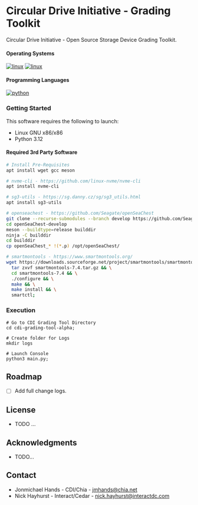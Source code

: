 # Circular Drive Initiative - Grading Toolkit
Circular Drive Initiative - Open Source Storage Device Grading Toolkit.

#### Operating Systems

[![linux](https://img.shields.io/badge/Debian-A81D33?style=flat&logo=debian&logoColor=white)](https://www.debian.com)
[![linux](https://img.shields.io/badge/Ubuntu-E95420?style=flat&logo=ubuntu&logoColor=white)](https://www.ubuntu.com)

#### Programming Languages

[![python](https://img.shields.io/badge/Python-3.12-3776AB.svg?style=flat&logo=python&logoColor=white)](https://www.python.org)

### Getting Started

This software requires the following to launch:

* Linux GNU x86/x86
* Python 3.12

#### Required 3rd Party Software
```sh
# Install Pre-Requisites
apt install wget gcc meson

# nvme-cli - https://github.com/linux-nvme/nvme-cli
apt install nvme-cli

# sg3-utils - https://sg.danny.cz/sg/sg3_utils.html
apt install sg3-utils

# openseachest - https://github.com/Seagate/openSeaChest
git clone --recurse-submodules --branch develop https://github.com/Seagate/openSeaChest.git openSeaChest-develop
cd openSeaChest-develop
meson --buildtype=release builddir
ninja -C builddir
cd builddir
cp openSeaChest_* !(*.p) /opt/openSeaChest/

# smartmontools - https://www.smartmontools.org/
wget https://downloads.sourceforge.net/project/smartmontools/smartmontools/7.4/smartmontools-7.4.tar.gz && \
  tar zxvf smartmontools-7.4.tar.gz && \
  cd smartmontools-7.4 && \
  ./configure && \
  make && \
  make install && \
  smartctl;
```

### Execution
```shell
# Go to CDI Grading Tool Directory
cd cdi-grading-tool-alpha;

# Create folder for Logs
mkdir logs

# Launch Console 
python3 main.py;
```

## Roadmap
- [ ] Add full change logs.

## License
* TODO ...

## Acknowledgments
* TODO...

## Contact
* Jonmichael Hands - CDI/Chia - jmhands@chia.net
* Nick Hayhurst - Interact/Cedar - nick.hayhurst@interactdc.com
